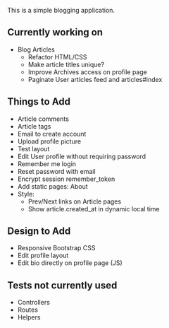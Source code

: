This is a simple blogging application.

Currently working on
----
* Blog Articles
  * Refactor HTML/CSS
  * Make article titles unique?
  * Improve Archives access on profile page
  * Paginate User articles feed and articles#index

Things to Add
----
* Article comments
* Article tags
* Email to create account
* Upload profile picture
* Test layout
* Edit User profile without requiring password
* Remember me login
* Reset password with email
* Encrypt session remember_token
* Add static pages: About
* Style:
  * Prev/Next links on Article pages
  * Show article.created_at in dynamic local time

Design to Add
----
* Responsive Bootstrap CSS
* Edit profile layout
* Edit bio directly on profile page (JS)

Tests not currently used
----
* Controllers
* Routes
* Helpers